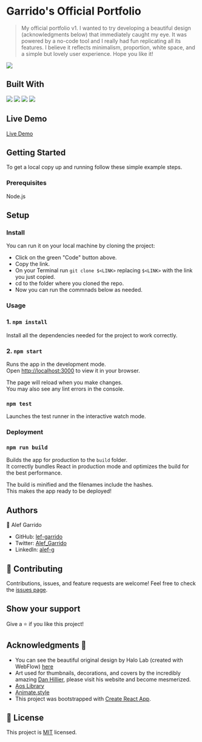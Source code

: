 # Garrido's Official Portfolio

>  My official portfolio v1. I wanted to try developing a beautiful design (acknowledgments below) that immediately caught my eye. It was powered by a no-code tool and I really had fun replicating all its features. I believe it reflects minimalism, proportion, white space, and a simple but lovely user experience. Hope you like it!

![](./src/app-screencast.gif)


## Built With

![](https://img.shields.io/badge/JavaScript-323330?style=for-the-badge&logo=javascript&logoColor=F7DF1E)
![](https://img.shields.io/badge/HTML5-E34F26?style=for-the-badge&logo=html5&logoColor=white) 
![](https://img.shields.io/badge/CSS3-1572B6?style=for-the-badge&logo=css3&logoColor=white) 
![](https://img.shields.io/badge/React-20232A?style=for-the-badge&logo=react&logoColor=61DAFB)


## Live Demo

[Live Demo](https://astounding-stardust-e45535.netlify.app/)

## Getting Started

To get a local copy up and running follow these simple example steps.

### Prerequisites

Node.js

## Setup

### Install

You can run it on your local machine by cloning the project:
- Click on the green "Code" button above.
- Copy the link.
- On your Terminal run `git clone $<LINK>` replacing `$<LINK>` with the link you just copied.
- cd to the folder where you cloned the repo.
- Now you can run the commnads below as needed.

### Usage

### 1. `npm install`

Install all the dependencies needed for the project to work correctly.

### 2. `npm start`

Runs the app in the development mode.\
Open [http://localhost:3000](http://localhost:3000) to view it in your browser.

The page will reload when you make changes.\
You may also see any lint errors in the console.

### `npm test`

Launches the test runner in the interactive watch mode.

### Deployment

### `npm run build`

Builds the app for production to the `build` folder.\
It correctly bundles React in production mode and optimizes the build for the best performance.

The build is minified and the filenames include the hashes.\
This makes the app ready to be deployed!

## Authors

👤 Alef Garrido

- GitHub: [lef-garrido](https://github.com/alef-garrido)
- Twitter: [Alef_Garrido](https://twitter.com/Alef_Garrido)
- LinkedIn: [alef-g](https://www.linkedin.com/in/alef-g/)

## 🤝 Contributing

Contributions, issues, and feature requests are welcome!
Feel free to check the [issues page](https://github.com/alef-garrido/m3w1-react/issues).

## Show your support

Give a ⭐️ if you like this project!

## Acknowledgments 🤝

- You can see the beautiful original design by Halo Lab (created with WebFlow) [here](https://dribbble.com/shots/17169090-Spaces-Urbanistic-Landing-on-Webflow)
- Art used for thumbnails, decorations, and covers by the incredibly amazing [Dan Hillier](https://linktr.ee/danhillier), please visit his website and become mesmerized.
- [Aos Library](https://github.com/michalsnik/aos#animations)
- [Animate.style](https://animate.style/)
- This project was bootstrapped with [Create React App](https://github.com/facebook/create-react-app).


## 📝 License

This project is [MIT](./LICENSE.md) licensed.